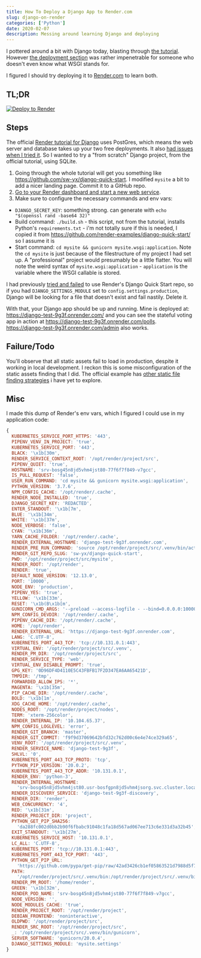 ```yaml
---
title: How To Deploy a Django App to Render.com
slug: django-on-render
categories: ['Python']
date: 2020-02-07
description: Messing around learning Django and deploying
---
```


I pottered around a bit with Django today, blasting through [the tutorial](https://docs.djangoproject.com/en/3.0/intro/tutorial01/). However [the deployment section](https://docs.djangoproject.com/en/3.0/howto/deployment/) was rather impenetrable for someone who doesn't even know what WSGI stands for. 

I figured I should try deploying it to [Render.com](http://render.com/) to learn both.

## TL;DR

[![Deploy to Render](https://render.com/images/deploy-to-render-button.svg)](https://render.com/deploy)

## Steps

The official [Render tutorial for Django](https://render.com/docs/deploy-django) uses PostGres, which means the web server and database takes up your two free deployments. It also [had issues when I tried it](https://github.com/render-examples/django-quick-start/issues/1). So I wanted to try a "from scratch" Django project, from the official tutorial, using SQLite.

1. Going through the whole tutorial will get you something like https://github.com/sw-yx/django-quick-start. I modified `mysite` a bit to add a nicer landing page. Commit it to a GitHub repo.
2. [Go to your Render dashboard and start a new web service](https://dashboard.render.com/select-repo?type=web).
3. Make sure to configure the necessary commands and env vars:

- `DJANGO_SECRET_KEY`: something strong. can generate with `echo "$(openssl rand -base64 32)"`
- Build command: `./build.sh` - this script, not from the tutorial, installs Python's `requirements.txt` - i'm not totally sure if this is needed, I copied it from https://github.com/render-examples/django-quick-start/ so I assume it is
- Start command: `cd mysite && gunicorn mysite.wsgi:application`. Note the `cd mysite` is just because of the filestructure of my project I had set up. A "professional" project would presumably be a little flatter. You will note the weird syntax of `mysite.wsgi:application` - `application` is the variable where the WSGI callable is stored.

I had previously [tried and failed](https://github.com/render-examples/django-quick-start/issues/1) to use Render's Django Quick Start repo, so if you had `DJANGO_SETTINGS_MODULE` set to `config.settings.production`, Django will be looking for a file that doesn't exist and fail nastily. Delete it.

With that, your Django app should be up and running. Mine is deployed at: https://django-test-9g3f.onrender.com/ and you can see the stateful voting app in action at https://django-test-9g3f.onrender.com/polls. https://django-test-9g3f.onrender.com/admin also works.

## Failure/Todo

You'll observe that all static assets fail to load in production, despite it working in local development. I reckon this is some misconfiguration of the static assets finding that I did. The official example has [other static file finding strategies](https://github.com/render-examples/django-quick-start/blob/c48c0ced13ed6a17c2708334548f248a0763a531/config/settings/base.py#L140-L154) i have yet to explore.

## Misc

I made this dump of Render's env vars, which I figured I could use in my application code: 

```js
{
  KUBERNETES_SERVICE_PORT_HTTPS: '443',
  PIPENV_VENV_IN_PROJECT: 'true',
  KUBERNETES_SERVICE_PORT: '443',
  BLACK: '\x1b[30m',
  RENDER_SERVICE_CONTEXT_ROOT: '/opt/render/project/src',
  PIPENV_QUIET: 'true',
  HOSTNAME: 'srv-bosg45n8jd5vhm4jst80-77f6f7f849-v7gcc',
  IS_PULL_REQUEST: 'false',
  USER_RUN_COMMAND: 'cd mysite && gunicorn mysite.wsgi:application',
  PYTHON_VERSION: '3.7.6',
  NPM_CONFIG_CACHE: '/opt/render/.cache',
  RENDER_NODE_INSTALLED: 'true',
  DJANGO_SECRET_KEY: 'REDACTED',
  ENTER_STANDOUT: '\x1b[7m',
  BLUE: '\x1b[34m',
  WHITE: '\x1b[37m',
  NODE_VERBOSE: 'false',
  CYAN: '\x1b[36m',
  YARN_CACHE_FOLDER: '/opt/render/.cache',
  RENDER_EXTERNAL_HOSTNAME: 'django-test-9g3f.onrender.com',
  RENDER_PRE_RUN_COMMAND: 'source /opt/render/project/src/.venv/bin/activate',
  RENDER_GIT_REPO_SLUG: 'sw-yx/django-quick-start',
  PWD: '/opt/render/project/src/mysite',
  RENDER_ROOT: '/opt/render',
  RENDER: 'true',
  DEFAULT_NODE_VERSION: '12.13.0',
  PORT: '10000',
  NODE_ENV: 'production',
  PIPENV_YES: 'true',
  YELLOW: '\x1b[33m',
  RESET: '\x1b(B\x1b[m',
  GUNICORN_CMD_ARGS: '--preload --access-logfile - --bind=0.0.0.0:10000',
  NPM_CONFIG_DEVDIR: '/opt/render/.cache',
  PIPENV_CACHE_DIR: '/opt/render/.cache',
  HOME: '/opt/render',
  RENDER_EXTERNAL_URL: 'https://django-test-9g3f.onrender.com',
  LANG: 'C.UTF-8',
  KUBERNETES_PORT_443_TCP: 'tcp://10.131.0.1:443',
  VIRTUAL_ENV: '/opt/render/project/src/.venv',
  RENDER_PM_DIR: '/opt/render/project/src',
  RENDER_SERVICE_TYPE: 'web',
  VIRTUAL_ENV_DISABLE_PROMPT: 'true',
  GPG_KEY: '0D96DF4D4110E5C43FBFB17F2D347EA6AA65421D',
  TMPDIR: '/tmp',
  FORWARDED_ALLOW_IPS: '*',
  MAGENTA: '\x1b[35m',
  PIP_CACHE_DIR: '/opt/render/.cache',
  BOLD: '\x1b[1m',
  XDG_CACHE_HOME: '/opt/render/.cache',
  NODES_ROOT: '/opt/render/project/nodes',
  TERM: 'xterm-256color',
  RENDER_INTERNAL_IP: '10.104.65.37',
  NPM_CONFIG_LOGLEVEL: 'error',
  RENDER_GIT_BRANCH: 'master',
  RENDER_GIT_COMMIT: 'f9f9d37069642bfd32c762d00c6e4e74ce329a65',
  VENV_ROOT: '/opt/render/project/src/.venv',
  RENDER_SERVICE_NAME: 'django-test-9g3f',
  SHLVL: '0',
  KUBERNETES_PORT_443_TCP_PROTO: 'tcp',
  PYTHON_PIP_VERSION: '20.0.2',
  KUBERNETES_PORT_443_TCP_ADDR: '10.131.0.1',
  RENDER_ENV: 'python-3',
  RENDER_INTERNAL_HOSTNAME:
    'srv-bosg45n8jd5vhm4jst80.usr-bosfgpn8jd5vhm4jsorg.svc.cluster.local',
  RENDER_DISCOVERY_SERVICE: 'django-test-9g3f-discovery',
  RENDER_DIR: 'render',
  WEB_CONCURRENCY: '4',
  RED: '\x1b[31m',
  RENDER_PROJECT_DIR: 'project',
  PYTHON_GET_PIP_SHA256:
    'da288fc002d0bb2b90f6fbabc91048c1fa18d567ad067ee713c6e331d3a32b45',
  EXIT_STANDOUT: '\x1b[27m',
  KUBERNETES_SERVICE_HOST: '10.131.0.1',
  LC_ALL: 'C.UTF-8',
  KUBERNETES_PORT: 'tcp://10.131.0.1:443',
  KUBERNETES_PORT_443_TCP_PORT: '443',
  PYTHON_GET_PIP_URL:
    'https://github.com/pypa/get-pip/raw/42ad3426cb1ef05863521d7988d5f7fec0c99560/get-pip.py',
  PATH:
    '/opt/render/project/src/.venv/bin:/opt/render/project/src/.venv/bin:/usr/local/sbin:/usr/local/bin:/usr/sbin:/usr/bin:/sbin:/bin',
  RENDER_PM_ROOT: '/home/render',
  GREEN: '\x1b[32m',
  RENDER_POD_NAME: 'srv-bosg45n8jd5vhm4jst80-77f6f7f849-v7gcc',
  NODE_VERSION: '',
  NODE_MODULES_CACHE: 'true',
  RENDER_PROJECT_ROOT: '/opt/render/project',
  DEBIAN_FRONTEND: 'noninteractive',
  OLDPWD: '/opt/render/project/src',
  RENDER_SRC_ROOT: '/opt/render/project/src',
  _: '/opt/render/project/src/.venv/bin/gunicorn',
  SERVER_SOFTWARE: 'gunicorn/20.0.4',
  DJANGO_SETTINGS_MODULE: 'mysite.settings'
}
```